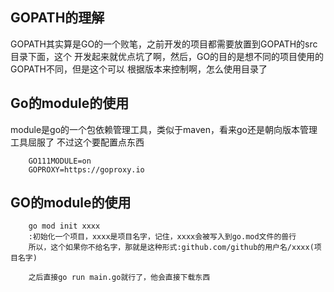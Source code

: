## GOPATH的理解
GOPATH其实算是GO的一个败笔，之前开发的项目都需要放置到GOPATH的src目录下面，这个
开发起来就优点坑了啊，然后，GO的目的是想不同的项目使用的GOPATH不同，但是这个可以
根据版本来控制啊，怎么使用目录了
## Go的module的使用
module是go的一个包依赖管理工具，类似于maven，看来go还是朝向版本管理工具屈服了
不过这个要配置点东西
```
    GO111MODULE=on
    GOPROXY=https://goproxy.io 
```
## GO的module的使用
```
    go mod init xxxx 
    :初始化一个项目，xxxx是项目名字，记住，xxxx会被写入到go.mod文件的兽行
    所以，这个如果你不给名字，那就是这种形式:github.com/github的用户名/xxxx(项目名字)
    
    之后直接go run main.go就行了，他会直接下载东西
```